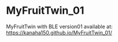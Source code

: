 # MyFruitTwin_01
MyFruitTwin with BLE version01
available at: https://kanaha150.github.io/MyFruitTwin_01/
